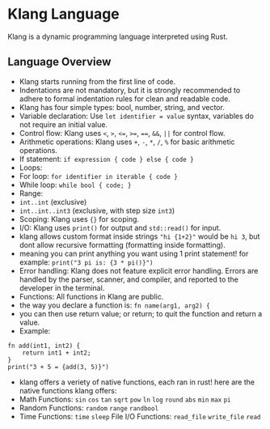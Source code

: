 # Klang Language

Klang is a dynamic programming language interpreted using Rust.

## Language Overview

- Klang starts running from the first line of code.
- Indentations are not mandatory, but it is strongly recommended to adhere to formal indentation rules for clean and readable code.
- Klang has four simple types: bool, number, string, and vector.
- Variable declaration: Use `let identifier = value` syntax, variables do not require an initial value.
- Control flow: Klang uses `<`, `>`, `<=`, `>=`, `==`, `&&`, `||` for control flow.
- Arithmetic operations: Klang uses `+`, `-`, `*`, `/`, `%` for basic arithmetic operations.
- If statement:
`if expression {
    code
} else {
    code
}`
- Loops:
- For loop: `for identifier in iterable { code }`
- While loop: `while bool { code; }`
- Range:
- `int..int` (exclusive)
- `int..int..int3` (exclusive, with step size `int3`)
- Scoping: Klang uses `{}` for scoping.
- I/O: Klang uses `print()` for output and `std::read()` for input.
- klang allows custom format inside strings `"hi {1+2}"` would be `hi 3`, but dont allow recursive formatting (formatting inside formatting).
- meaning you can print anything you want using 1 print statement! for example: `print("3 pi is: {3 * pi()}")`
- Error handling: Klang does not feature explicit error handling. Errors are handled by the parser, scanner, and compiler, and reported to the developer in the terminal.
- Functions: All functions in Klang are public.
- the way you declare a function is: `fn name(arg1, arg2) {`
- you can then use return value; or return; to quit the function and return a value.
- Example:
```klang
fn add(int1, int2) {
    return int1 + int2;
}
print("3 + 5 = {add(3, 5)}")
```
- klang offers a veriety of native functions, each ran in rust! here are the native functions klang offers:
- Math Functions: `sin` `cos` `tan` `sqrt` `pow` `ln` `log` `round` `abs` `min` `max` `pi`
- Random Functions: `random` `range` `randbool`
- Time Functions: `time` `sleep`
File I/O Functions: `read_file` `write_file` `read`
